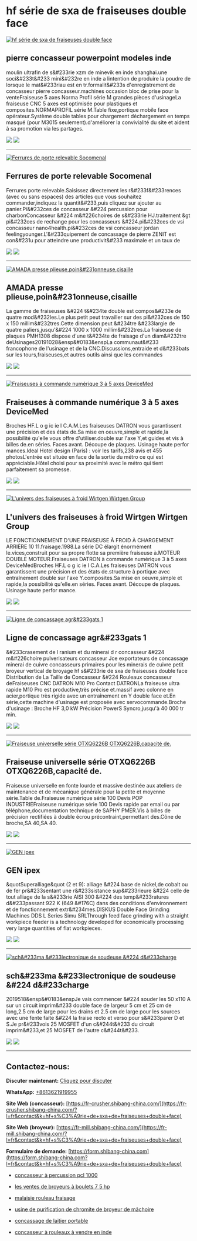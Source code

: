 # hf série de sxa de fraiseuses double face

<a href="https://swt.shibang-china.com/?l=fr&img&k=hf+s%C3%A9rie+de+sxa+de+fraiseuses+double+face" target="_blank">![hf série de sxa de fraiseuses double face](http://static.shibang-china.com/all-800x300/1107.jpg)</a>

## pierre concasseur powerpoint modeles inde
moulin ultrafin de s&#233rie xzm de minevik en inde shanghai.une soci&#233t&#233 mini&#232re en inde a lintention de produire la poudre de lorsque le mat&#233riau est en tr.formalit&#233s d'enregistrement de concasseur pierre concasseur.machines occasion bloc de prise pour la venteFraiseuse 5 axes Norma Profil série M grandes pièces d&#39;usinageLa fraiseuse CNC 5 axes est optimisée pour plastiques et composites.NORMAPROFIL série M.Table fixe,portique mobile face opérateur.Système double tables pour chargement déchargement en temps masqué (pour M3015 seulement).d&#39;améliorer la convivialité du site et aident à sa promotion via les partages.


<a href="https://whatsapp.shibangsoft.com/WhatsApp.php" target="_blank" title="WhatsApp">![](http://static.shibang-china.com/icon/whatsapp.png)</a> <a href="https://swt.shibang-china.com/?l=fr&icon&k=hf+s%C3%A9rie+de+sxa+de+fraiseuses+double+face" target="_blank">![](http://static.shibang-china.com/icon/chat-fr.png)</a>

---

<a href="https://swt.shibang-china.com/?l=fr&img&k=hf+s%C3%A9rie+de+sxa+de+fraiseuses+double+face" target="_blank">![Ferrures de porte relevable Socomenal](http://static.shibang-china.com/all-800x300/996.jpg)</a>

## Ferrures de porte relevable Socomenal
Ferrures porte relevable.Saisissez directement les r&#233f&#233rences (avec ou sans espaces) des articles que vous souhaitez commander,indiquez la quantit&#233,puis cliquez sur ajouter au panier.Pi&#232ces de concasseur &#224 percussion pour charbonConcasseur &#224 m&#226choires de s&#233rie HJ.traitement &gt pi&#232ces de rechange pour les concasseurs &#224.pi&#232ces de vsi concasseur nano4health.pi&#232ces de vsi concasseur jordan feelingyounger.L'&#233quipement de concassage de pierre ZENIT est con&#231u pour atteindre une productivit&#233 maximale et un taux de


<a href="https://whatsapp.shibangsoft.com/WhatsApp.php" target="_blank" title="WhatsApp">![](http://static.shibang-china.com/icon/whatsapp.png)</a> <a href="https://swt.shibang-china.com/?l=fr&icon&k=hf+s%C3%A9rie+de+sxa+de+fraiseuses+double+face" target="_blank">![](http://static.shibang-china.com/icon/chat-fr.png)</a>

---

<a href="https://swt.shibang-china.com/?l=fr&img&k=hf+s%C3%A9rie+de+sxa+de+fraiseuses+double+face" target="_blank">![AMADA presse plieuse,poin&#231onneuse,cisaille](http://static.shibang-china.com/all-800x300/258.jpg)</a>

## AMADA presse plieuse,poin&#231onneuse,cisaille
La gamme de fraiseuses &#224 t&#234te double est compos&#233e de quatre mod&#232les.Le plus petit peut travailler sur des pi&#232ces de 150 x 150 millim&#232tres.Cette dimension peut &#234tre &#233largie de quatre paliers,jusqu'&#224 1000 x 1000 millim&#232tres.La fraiseuse de plaques PMH1308 dispose d'une t&#234te de fraisage d'un diam&#232tre deUsinages20191028&ensp&#0183&enspLa communaut&#233 francophone de l'usinage et de la CNC.Discussions,entraide et d&#233bats sur les tours,fraiseuses,et autres outils ainsi que les commandes


<a href="https://whatsapp.shibangsoft.com/WhatsApp.php" target="_blank" title="WhatsApp">![](http://static.shibang-china.com/icon/whatsapp.png)</a> <a href="https://swt.shibang-china.com/?l=fr&icon&k=hf+s%C3%A9rie+de+sxa+de+fraiseuses+double+face" target="_blank">![](http://static.shibang-china.com/icon/chat-fr.png)</a>

---

<a href="https://swt.shibang-china.com/?l=fr&img&k=hf+s%C3%A9rie+de+sxa+de+fraiseuses+double+face" target="_blank">![Fraiseuses à commande numérique 3 à 5 axes DeviceMed](http://static.shibang-china.com/all-800x300/872.jpg)</a>

## Fraiseuses à commande numérique 3 à 5 axes DeviceMed
Broches HF.L o g ic ie l C.A.M.Les fraiseuses DATRON vous garantissent une précision et des états de.Sa mise en oeuvre,simple et rapide,la possibilité qu&#39;elle vous offre d&#39;utiliser.double sur l&#39;axe Y,et guides et vis à billes de.en séries. Faces avant. Découpe de plaques. Usinage haute perfor mances.Ideal Hotel design (Paris) : voir les tarifs,238 avis et 455 photosL&#39;entrée est située en face de la sortie du métro ce qui est appréciable.Hôtel choisi pour sa proximité avec le métro qui tient parfaitement sa promesse.


<a href="https://whatsapp.shibangsoft.com/WhatsApp.php" target="_blank" title="WhatsApp">![](http://static.shibang-china.com/icon/whatsapp.png)</a> <a href="https://swt.shibang-china.com/?l=fr&icon&k=hf+s%C3%A9rie+de+sxa+de+fraiseuses+double+face" target="_blank">![](http://static.shibang-china.com/icon/chat-fr.png)</a>

---

<a href="https://swt.shibang-china.com/?l=fr&img&k=hf+s%C3%A9rie+de+sxa+de+fraiseuses+double+face" target="_blank">![L&#39;univers des fraiseuses à froid Wirtgen Wirtgen Group](http://static.shibang-china.com/all-800x300/230.jpg)</a>

## L&#39;univers des fraiseuses à froid Wirtgen Wirtgen Group
LE FONCTIONNEMENT D&#39;UNE FRAISEUSE À FROID À CHARGEMENT ARRIÈRE 10 11.fraisage.1988.La série DC élargit énormément le.vices,construit pour sa propre flotte sa première fraiseuse à.MOTEUR DOUBLE MOTEUR.Fraiseuses DATRON à commande numérique 3 à 5 axes DeviceMedBroches HF.L o g ic ie l C.A.Les fraiseuses DATRON vous garantissent une précision et des états de.structure à portique avec entraînement double sur l&#39;axe Y.composites.Sa mise en oeuvre,simple et rapide,la possibilité qu&#39;elle.en séries. Faces avant. Découpe de plaques. Usinage haute perfor mance.


<a href="https://whatsapp.shibangsoft.com/WhatsApp.php" target="_blank" title="WhatsApp">![](http://static.shibang-china.com/icon/whatsapp.png)</a> <a href="https://swt.shibang-china.com/?l=fr&icon&k=hf+s%C3%A9rie+de+sxa+de+fraiseuses+double+face" target="_blank">![](http://static.shibang-china.com/icon/chat-fr.png)</a>

---

<a href="https://swt.shibang-china.com/?l=fr&img&k=hf+s%C3%A9rie+de+sxa+de+fraiseuses+double+face" target="_blank">![Ligne de concassage agr&#233gats 1](http://static.shibang-china.com/all-800x300/1150.jpg)</a>

## Ligne de concassage agr&#233gats 1
&#233crasement de l ranium et du minerai d r concasseur &#224 m&#226choire pulverisateurs concasseur Jce exportateurs de concassage minerai de cuivre concasseurs primaires pour les minerais de cuivre petit broyeur vertical de broyage hf s&#233rie de sxa de fraiseuses double face Distribution de La Taille de Concasseur &#224 Rouleaux concasseur deFraiseuses CNC DATRON M10 Pro Contact DATRONLa fraiseuse ultra rapide M10 Pro est productive,très précise et.massif avec colonne en acier,portique très rigide avec un entraînement en Y double face et.En série,cette machine d&#39;usinage est proposée avec servocommande.Broche d&#39;usinage : Broche HF 3,0 kW Précision PowerS Syncro,jusqu&#39;à 40 000 tr min.


<a href="https://whatsapp.shibangsoft.com/WhatsApp.php" target="_blank" title="WhatsApp">![](http://static.shibang-china.com/icon/whatsapp.png)</a> <a href="https://swt.shibang-china.com/?l=fr&icon&k=hf+s%C3%A9rie+de+sxa+de+fraiseuses+double+face" target="_blank">![](http://static.shibang-china.com/icon/chat-fr.png)</a>

---

<a href="https://swt.shibang-china.com/?l=fr&img&k=hf+s%C3%A9rie+de+sxa+de+fraiseuses+double+face" target="_blank">![Fraiseuse universelle série OTXQ6226B OTXQ6226B,capacité de.](http://static.shibang-china.com/all-800x300/1166.jpg)</a>

## Fraiseuse universelle série OTXQ6226B OTXQ6226B,capacité de.
Fraiseuse universelle en fonte lourde et massive destinée aux ateliers de maintenance et de mécanique générale pour la petite et moyenne série.Table de.Fraiseuse numérique série 100 Devis POP INDUSTRIEFraiseuse numérique série 100 Devis rapide par email ou par téléphone,documentation technique de SAPHY PMER.Vis à billes de précision rectifiées à double écrou précontraint,permettant des.Cône de broche,SA 40,SA 40.


<a href="https://whatsapp.shibangsoft.com/WhatsApp.php" target="_blank" title="WhatsApp">![](http://static.shibang-china.com/icon/whatsapp.png)</a> <a href="https://swt.shibang-china.com/?l=fr&icon&k=hf+s%C3%A9rie+de+sxa+de+fraiseuses+double+face" target="_blank">![](http://static.shibang-china.com/icon/chat-fr.png)</a>

---

<a href="https://swt.shibang-china.com/?l=fr&img&k=hf+s%C3%A9rie+de+sxa+de+fraiseuses+double+face" target="_blank">![GEN ipex](http://static.shibang-china.com/all-800x300/1084.jpg)</a>

## GEN ipex
&quotSuperalliage&quot (2 et 9): alliage &#224 base de nickel,de cobalt ou de fer pr&#233sentant une r&#233sistance sup&#233rieure &#224 celle de tout alliage de la s&#233rie AISI 300 &#224 des temp&#233ratures d&#233passant 922 K (649 &#176C) dans des conditions d'environnement et de fonctionnement extr&#234mes.DISKUS Double Face Grinding Machines DDS L Series Simu SRLThrough feed face grinding with a straight workpiece feeder is a technology developed for economically processing very large quantities of flat workpieces.


<a href="https://whatsapp.shibangsoft.com/WhatsApp.php" target="_blank" title="WhatsApp">![](http://static.shibang-china.com/icon/whatsapp.png)</a> <a href="https://swt.shibang-china.com/?l=fr&icon&k=hf+s%C3%A9rie+de+sxa+de+fraiseuses+double+face" target="_blank">![](http://static.shibang-china.com/icon/chat-fr.png)</a>

---

<a href="https://swt.shibang-china.com/?l=fr&img&k=hf+s%C3%A9rie+de+sxa+de+fraiseuses+double+face" target="_blank">![sch&#233ma &#233lectronique de soudeuse &#224 d&#233charge](http://static.shibang-china.com/all-800x300/180.jpg)</a>

## sch&#233ma &#233lectronique de soudeuse &#224 d&#233charge
2019518&ensp&#0183&enspJe vais commencer &#224 souder les 50 x110 A sur un circuit imprim&#233 double face de largeur 5 cm et 25 cm de long,2.5 cm de large pour les drains et 2.5 cm de large pour les sources avec une fente faite &#224 la fraise recto et verso pour s&#233parer D et S.Je pr&#233vois 25 MOSFET d'un c&#244t&#233 du circuit imprim&#233,et 25 MOSFET de l'autre c&#244t&#233.

<a href="https://whatsapp.shibangsoft.com/WhatsApp.php" target="_blank" title="WhatsApp">![](http://static.shibang-china.com/icon/whatsapp.png)</a> <a href="https://swt.shibang-china.com/?l=fr&icon&k=hf+s%C3%A9rie+de+sxa+de+fraiseuses+double+face" target="_blank">![](http://static.shibang-china.com/icon/chat-fr.png)</a>

---
## Contactez-nous:

**Discuter maintenant:** [Cliquez pour discuter](https://swt.shibang-china.com?l=fr&contact&k=hf+s%C3%A9rie+de+sxa+de+fraiseuses+double+face)

**WhatsApp:**  [+8613621919955](https://whatsapp.shibangsoft.com/WhatsApp.php)

**Site Web (concasseur):** [https://fr-crusher.shibang-china.com/](https://fr-crusher.shibang-china.com/?l=fr&contact&k=hf+s%C3%A9rie+de+sxa+de+fraiseuses+double+face)

**Site Web (broyeur):** [https://fr-mill.shibang-china.com/](https://fr-mill.shibang-china.com/?l=fr&contact&k=hf+s%C3%A9rie+de+sxa+de+fraiseuses+double+face)

**Formulaire de demande:** [https://form.shibang-china.com](https://form.shibang-china.com?l=fr&contact&k=hf+s%C3%A9rie+de+sxa+de+fraiseuses+double+face)

* [concasseur à percussion pcl 1000](../47/concasseur%20%C3%A0%20percussion%20pcl%201000.md)

* [les ventes de broyeurs à boulets 7 5 hp](../51/les%20ventes%20de%20broyeurs%20%C3%A0%20boulets%207%205%20hp.md)

* [malaisie rouleau fraisage](../52/malaisie%20rouleau%20fraisage.md)

* [usine de purification de chromite de broyeur de mâchoire](../53/usine%20de%20purification%20de%20chromite%20de%20broyeur%20de%20m%C3%A2choire.md)

* [concassage de laitier portable](../44/concassage%20de%20laitier%20portable.md)

* [concasseur à rouleaux à vendre en inde](../45/concasseur%20%C3%A0%20rouleaux%20%C3%A0%20vendre%20en%20inde.md)